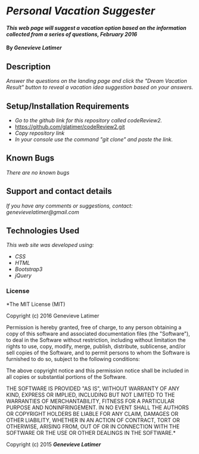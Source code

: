 # _Personal Vacation Suggester_

#### _This web page will suggest a vacation option based on the information collected from a series of questions, February 2016_

#### By _**Genevieve Latimer**_

## Description

_Answer the questions on the landing page and click the "Dream Vacation Result" button to reveal a vacation idea suggestion based on your answers._

## Setup/Installation Requirements

* _Go to the github link for this repository called codeReview2._
* https://github.com/glatimer/codeReview2.git
* _Copy repository link_
* _In your console use the command "git clone" and paste the link._

## Known Bugs

_There are no known bugs_

## Support and contact details

_If you have any comments or suggestions, contact: genevievelatimer@gmail.com_

## Technologies Used

_This web site was developed using:_
* _CSS_
* _HTML_
* _Bootstrap3_
* _jQuery_


### License

*The MIT License (MIT)

Copyright (c) 2016 Genevieve Latimer

Permission is hereby granted, free of charge, to any person obtaining a copy
of this software and associated documentation files (the "Software"), to deal
in the Software without restriction, including without limitation the rights
to use, copy, modify, merge, publish, distribute, sublicense, and/or sell
copies of the Software, and to permit persons to whom the Software is
furnished to do so, subject to the following conditions:

The above copyright notice and this permission notice shall be included in all
copies or substantial portions of the Software.

THE SOFTWARE IS PROVIDED "AS IS", WITHOUT WARRANTY OF ANY KIND, EXPRESS OR
IMPLIED, INCLUDING BUT NOT LIMITED TO THE WARRANTIES OF MERCHANTABILITY,
FITNESS FOR A PARTICULAR PURPOSE AND NONINFRINGEMENT. IN NO EVENT SHALL THE
AUTHORS OR COPYRIGHT HOLDERS BE LIABLE FOR ANY CLAIM, DAMAGES OR OTHER
LIABILITY, WHETHER IN AN ACTION OF CONTRACT, TORT OR OTHERWISE, ARISING FROM,
OUT OF OR IN CONNECTION WITH THE SOFTWARE OR THE USE OR OTHER DEALINGS IN THE
SOFTWARE.*

Copyright (c) 2015 **_Genevieve Latimer_**
